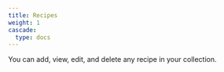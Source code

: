 ```yaml
---
title: Recipes
weight: 1
cascade:
  type: docs
---
```


You can add, view, edit, and delete any recipe in your collection.
